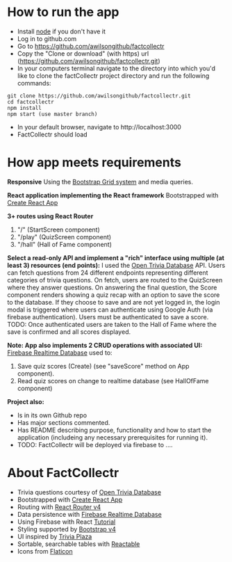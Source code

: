 # How to run the app
- Install [node](https://nodejs.org/en/) if you don't have it
- Log in to github.com  
- Go to https://github.com/awilsongithub/factcollectr
- Copy the "Clone or download" (with https) url (https://github.com/awilsongithub/factcollectr.git)
- In your computers terminal navigate to the directory into which you'd like to clone the factCollectr project directory and run the following commands:
```
git clone https://github.com/awilsongithub/factcollectr.git
cd factcollectr
npm install
npm start (use master branch)
```
- In your default browser, navigate to http://localhost:3000
- FactCollectr should load


# How app meets requirements

**Responsive**
Using the [Bootstrap Grid system](https://getbootstrap.com/docs/4.0/layout/grid/) and media queries.

**React application implementing the React framework**
Bootstrapped with [Create React App](https://github.com/facebook/create-react-app)

**3+ routes using React Router**
1. "/" (StartScreen component)
2. "/play" (QuizScreen component)
3. "/hall" (Hall of Fame component)

**Select a read-only API and implement a "rich" interface using multiple (at least 3) resources (end points):**
I used the [Open Trivia Database](https://opentdb.com) API. Users can fetch questions from 24 different endpoints representing different categories of trivia questions. On fetch, users are routed to the QuizScreen where they answer questions. On answering the final question, the Score component renders showing a quiz recap with an option to save the score to the database. If they choose to save and are not yet logged in, the login modal is triggered where users can authenticate using Google Auth (via firebase authentication). Users must be authenticated to save a score. TODO: Once authenticated users are taken to the Hall of Fame where the save is confirmed and all scores displayed.

**Note: App also implements 2 CRUD operations with associated UI:**
[Firebase Realtime Database](https://firebase.google.com/) used to:
1. Save quiz scores (Create) (see "saveScore" method on App component).
2. Read quiz scores on change to realtime database (see HallOfFame component)

**Project also:**
- Is in its own Github repo
- Has major sections commented.
- Has README describing purpose, functionality and how to start the application (includeing any necessary prerequisites for running it).
- TODO: FactCollectr will be deployed via firebase to ....


# About FactCollectr

- Trivia questions courtesy of [Open Trivia Database](https://opentdb.com)
- Bootstrapped with [Create React App](https://github.com/facebook/create-react-app)
- Routing with [React Router v4](https://reacttraining.com/react-router/)
- Data persistence with [Firebase Realtime Database](https://firebase.google.com/)
- Using Firebase with React [Tutorial](https://css-tricks.com/intro-firebase-react/)
- Styling supported by [Bootstrap v4](https://getbootstrap.com)
- UI inspired by [Trivia Plaza](https://www.triviaplaza.com/)
- Sortable, searchable tables with [Reactable](https://github.com/glittershark/reactable)
- Icons from [Flaticon](https://www.flaticon.com/)

